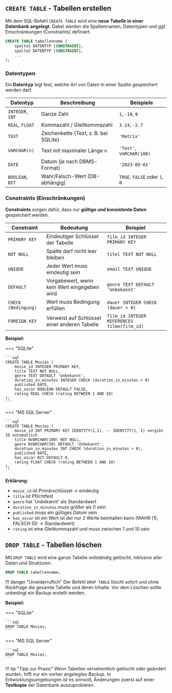 ## `CREATE TABLE` - Tabellen erstellen

Mit dem SQL-Befehl `CREATE TABLE` wird eine **neue Tabelle in einer Datenbank angelegt**. Dabei werden die Spaltennamen, Datentypen und ggf. Einschränkungen (Constraints) definiert.


```sql
CREATE TABLE tabellenname (
    spalte1 DATENTYP [CONSTRAINT],
    spalte2 DATENTYP [CONSTRAINT],
    ...
);
```

### Datentypen

Ein **Datentyp** legt fest, welche Art von Daten in einer Spalte gespeichert werden darf.

| Datentyp          | Beschreibung                             | Beispiele                      |
|-------------------|------------------------------------------|--------------------------------|
| `INTEGER`, `INT`  | Ganze Zahl                               | `1`, `-10`, `0`                |
| `REAL`, `FLOAT`   | Kommazahl / Gleitkommazahl               | `3.14`, `-2.7`                 |
| `TEXT`            | Zeichenkette (Text, z. B. bei SQLite)    | `'Matrix'`                     |
| `VARCHAR(n)`      | Text mit maximaler Länge `n`             | `'Test'`, `VARCHAR(100)`       |
| `DATE`            | Datum (je nach DBMS-Format)              | `'2023-09-01'`                 |
| `BOOLEAN`, `BIT`  | Wahr/Falsch-Wert (DB-abhängig)           | `TRUE`, `FALSE` oder `1`, `0`  |


### Constraints (Einschränkungen)

**Constraints** sorgen dafür, dass nur **gültige und konsistente Daten** gespeichert werden.

| Constraint         | Bedeutung                                            | Beispiel                                |
|--------------------|-----------------------------------------------------|-----------------------------------------|
| `PRIMARY KEY`      | Eindeutiger Schlüssel der Tabelle                   | `film_id INTEGER PRIMARY KEY`           |
| `NOT NULL`         | Spalte darf nicht leer bleiben                      | `titel TEXT NOT NULL`                   |
| `UNIQUE`           | Jeder Wert muss eindeutig sein                      | `email TEXT UNIQUE`                     |
| `DEFAULT`          | Vorgabewert, wenn kein Wert eingegeben wird         | `genre TEXT DEFAULT 'Unbekannt'`        |
| `CHECK (Bedingung)`| Wert muss Bedingung erfüllen                        | `dauer INTEGER CHECK (dauer > 0)`       |
| `FOREIGN KEY`      | Verweist auf Schlüssel einer anderen Tabelle        | `film_id INTEGER REFERENCES filme(film_id)` |


**Beispiel:** 

=== "SQLite"

    ```sql
    CREATE TABLE Movies (
        movie_id INTEGER PRIMARY KEY,
        title TEXT NOT NULL,
        genre TEXT DEFAULT 'Unbekannt',
        duration_in_minutes INTEGER CHECK (duration_in_minutes > 0)
        published DATE,
        has_oscar BOOLEAN DEFAULT FALSE,
        rating REAL CHECK (rating BETWEEN 1 AND 10)
    );
    ```

=== "MS SQL Server"

    ```sql
    CREATE TABLE Movies (
        movie_id INT PRIMARY KEY IDENTITY(1,1), -- IDENTITY(1, 1) vergibt ID automatisch
        title NVARCHAR(100) NOT NULL,
        genre NVARCHAR(50) DEFAULT 'Unbekannt',
        duration_in_minutes INT CHECK (duration_in_minutes > 0),
        published DATE,
        has_oscar BIT DEFAULT 0,
        rating FLOAT CHECK (rating BETWEEN 1 AND 10)
    );
    ```

**Erklärung:**

- `movie_id` ist Primärschlüssel → eindeutig
- `title` ist Pflichtfeld
- `genre` hat 'Unbekannt' als Standardwert
- `duration_in_minutes` muss größer als 0 sein
- `published` muss ein gültiges Datum sein
- `has_oscar` ist ein Wert ist der nur 2 Werte beinhalten kann (WAHR (1), FALSCH (0) → Standardwert)
- `rating` ist eine Gleitkommazahl und muss zwischen 1 und 10 sein



## `DROP TABLE` - Tabellen löschen

Mit `DROP TABLE` wird eine ganze Tabelle vollständig gelöscht, inklusive aller Daten und Strukturen.

```sql
DROP TABLE tabellenname;
```

!!! danger "Unwiderruflich"
    Der Befehl `DROP TABLE` löscht sofort und ohne Rückfrage die gesamte Tabelle und deren Inhalte.
    Vor dem Löschen sollte unbedingt ein Backup erstellt werden.

**Beispiel:** 

=== "SQLite"

    ```sql
    DROP TABLE Movies;
    ```

=== "MS SQL Server"

    ```sql
    DROP TABLE Movies;
    ```

!!! tip "Tipp zur Praxis"
    Wenn Tabellen versehentlich gelöscht oder geändert wurden, hilft nur ein vorher angelegtes Backup.
    In Entwicklungsumgebungen ist es sinnvoll, Änderungen zuerst auf einer **Testkopie** der Datenbank auszuprobieren.